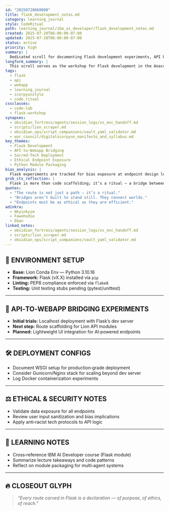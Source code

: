 ```yaml
---
id: "20250728060000"
title: flask_development_notes.md
category: learning_journal
style: CodeRitual
path: learning_journal/ibm_ai_developer/flask_development_notes.md
created: 2025-07-28T06:00:00-07:00
updated: 2025-07-28T06:00:00-07:00
status: active
priority: high
summary: |
  Dedicated scroll for documenting Flask development experiments, API bridging, and deployment scaffolding within the Lion environment.
longform_summary: |
  This scroll serves as the workshop for Flask development in the Anacostia Vault. It tracks environment setup, endpoint experiments, deployment configs, and ethical considerations in API design. Includes cross‑referencing to IBM coursework and ScorpyunStyle annotations for reflective learning.
tags:
  - flask
  - api
  - webapp
  - learning_journal
  - scorpyunstyle
  - code_ritual
cssclasses:
  - code-lab
  - flask-workshop
synapses:
  - obsidian_fortress/agents/session_logs/vs_enc_handoff.md
  - scripts/lion_scraper.md
  - obsidian_ops/script_companions/vault_yaml_validator.md
  - war_council/digitalscorpyun_manifesto_and_syllabus.md
key_themes:
  - Flask Development
  - API‑to‑Webapp Bridging
  - Sacred‑Tech Deployment
  - Ethical Endpoint Exposure
  - Python Module Packaging
bias_analysis: |
  Flask experiments are tracked for bias exposure at endpoint design level. Ethical reviews are required before integrating AI agents or exposing APIs publicly.
grok_ctx_reflection: |
  Flask is more than code scaffolding; it’s a ritual — a bridge between backend breathwork and user‑facing rhythm. Every route, every blueprint is a glyph.
quotes:
  - "The route is not just a path — it’s a ritual."
  - "Bridges aren’t built to stand still. They connect worlds."
  - "Endpoints must be as ethical as they are efficient."
adinkra:
  - Nkyinkyim
  - Fawohodie
  - Eban
linked_notes:
  - obsidian_fortress/agents/session_logs/vs_enc_handoff.md
  - scripts/lion_scraper.md
  - obsidian_ops/script_companions/vault_yaml_validator.md
---
```


## 🧩 ENVIRONMENT SETUP

- **Base:** Lion Conda Env — Python 3.10.16  
- **Framework:** Flask (vX.X) installed via `pip`  
- **Linting:** PEP8 compliance enforced via `flake8`  
- **Testing:** Unit testing stubs pending (pytest/unittest)  

---

## 🔗 API‑TO‑WEBAPP BRIDGING EXPERIMENTS

- **Initial trials:** Localhost deployment with Flask’s dev server  
- **Next step:** Route scaffolding for Lion API modules  
- **Planned:** Lightweight UI integration for AI‑powered endpoints  

---

## 🛠 DEPLOYMENT CONFIGS

- Document WSGI setup for production‑grade deployment  
- Consider Gunicorn/Nginx stack for scaling beyond dev server  
- Log Docker containerization experiments  

---

## ⚖️ ETHICAL & SECURITY NOTES

- Validate data exposure for all endpoints  
- Review user input sanitization and bias implications  
- Apply anti‑racist tech protocols to API logic  

---

## 📜 LEARNING NOTES

- Cross‑reference IBM AI Developer course (Flask module)  
- Summarize lecture takeaways and code patterns  
- Reflect on module packaging for multi‑agent systems  

---

## 🔥 CLOSEOUT GLYPH

> *“Every route carved in Flask is a declaration — of purpose, of ethics, of reach.”*  
